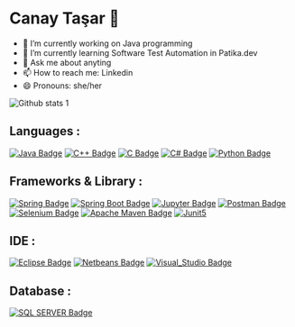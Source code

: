 # Canay Taşar 👋


<!--**canaytsr/canaytsr** is a ✨ _special_ ✨ repository because its `README.md` (this file) appears on your GitHub profile.

<!--Here are some ideas to get you started:-->

- 🔭 I’m currently working on Java programming
- 🌱 I’m currently learning Software Test Automation in Patika.dev
- 💬 Ask me about anyting
- 📫 How to reach me: Linkedin
- 😄 Pronouns: she/her

<!--[![Linedin Badge]( https://img.shields.io/badge/LinkedIn-0077B5?style=for-the-badge&logo=linkedin&logoColor=white)](link) -->

![Github stats 1](https://github-readme-stats.vercel.app/api?username=canaytsr&show_icons=true&theme=gradient) 

## Languages :
[![Java Badge](https://img.shields.io/badge/Java-ED8B00?style=for-the-badge&logo=java&logoColor=white)](link)
[![C++ Badge](https://img.shields.io/badge/C%2B%2B-00599C?style=for-the-badge&logo=c%2B%2B&logoColor=white)](link)
[![C Badge](https://img.shields.io/badge/C-00599C?style=for-the-badge&logo=c&logoColor=white)](link)
[![C# Badge](https://img.shields.io/badge/C%23-239120?style=for-the-badge&logo=c-sharp&logoColor=white)](link)
[![Python Badge](https://img.shields.io/badge/Python-FFD43B?style=for-the-badge&logo=python&logoColor=blue)](link)

## Frameworks & Library :
[![Spring Badge](https://img.shields.io/badge/Spring-6DB33F?style=for-the-badge&logo=spring&logoColor=white)](link)
[![Spring Boot Badge](https://img.shields.io/badge/Spring_Boot-F2F4F9?style=for-the-badge&logo=spring-boot)](link)
[![Jupyter Badge](https://img.shields.io/badge/Jupyter-F37626.svg?&style=for-the-badge&logo=Jupyter&logoColor=white)](link)
[![Postman Badge](https://img.shields.io/badge/Postman-FF6C37?style=for-the-badge&logo=Postman&logoColor=white)](link)
[![Selenium Badge](https://img.shields.io/badge/Selenium-43B02A?style=for-the-badge&logo=Selenium&logoColor=white)](link)
[![Apache Maven Badge](https://img.shields.io/badge/apache_maven-C71A36?style=for-the-badge&logo=apachemaven&logoColor=white)](link)
[![Junit5](https://img.shields.io/badge/Junit5-25A162?style=for-the-badge&logo=junit5&logoColor=white)](link)


## IDE :
[![Eclipse Badge](https://img.shields.io/badge/Eclipse-2C2255?style=for-the-badge&logo=eclipse&logoColor=white)](link)
[![Netbeans Badge](https://img.shields.io/badge/apache%20netbeans-1B6AC6?style=for-the-badge&logo=apache%20netbeans%20IDE&logoColor=white)](link)
[![Visual_Studio Badge](https://img.shields.io/badge/Visual_Studio-5C2D91?style=for-the-badge&logo=visual%20studio&logoColor=white)](link)

## Database :
[![SQL SERVER Badge](https://img.shields.io/badge/Microsoft%20SQL%20Server-CC2927?style=for-the-badge&logo=microsoft%20sql%20server&logoColor=white)](link)

